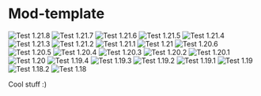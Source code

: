 <!-- modrinth_exclude.start -->
# Mod-template

<!-- build_test.start -->
![Test 1.21.8](https://img.shields.io/badge/1.21.8-success-brightgreen?style=flat) ![Test 1.21.7](https://img.shields.io/badge/1.21.7-success-brightgreen?style=flat) ![Test 1.21.6](https://img.shields.io/badge/1.21.6-success-brightgreen?style=flat) ![Test 1.21.5](https://img.shields.io/badge/1.21.5-success-brightgreen?style=flat) ![Test 1.21.4](https://img.shields.io/badge/1.21.4-success-brightgreen?style=flat) ![Test 1.21.3](https://img.shields.io/badge/1.21.3-success-brightgreen?style=flat) ![Test 1.21.2](https://img.shields.io/badge/1.21.2-success-brightgreen?style=flat) ![Test 1.21.1](https://img.shields.io/badge/1.21.1-success-brightgreen?style=flat) ![Test 1.21](https://img.shields.io/badge/1.21-success-brightgreen?style=flat) ![Test 1.20.6](https://img.shields.io/badge/1.20.6-success-brightgreen?style=flat) ![Test 1.20.5](https://img.shields.io/badge/1.20.5-success-brightgreen?style=flat) ![Test 1.20.4](https://img.shields.io/badge/1.20.4-success-brightgreen?style=flat) ![Test 1.20.3](https://img.shields.io/badge/1.20.3-success-brightgreen?style=flat) ![Test 1.20.2](https://img.shields.io/badge/1.20.2-success-brightgreen?style=flat) ![Test 1.20.1](https://img.shields.io/badge/1.20.1-success-brightgreen?style=flat) ![Test 1.20](https://img.shields.io/badge/1.20-success-brightgreen?style=flat) ![Test 1.19.4](https://img.shields.io/badge/1.19.4-success-brightgreen?style=flat) ![Test 1.19.3](https://img.shields.io/badge/1.19.3-failure-red?style=flat) ![Test 1.19.2](https://img.shields.io/badge/1.19.2-failure-red?style=flat) ![Test 1.19.1](https://img.shields.io/badge/1.19.1-failure-red?style=flat) ![Test 1.19](https://img.shields.io/badge/1.19-failure-red?style=flat) ![Test 1.18.2](https://img.shields.io/badge/1.18.2-failure-red?style=flat) ![Test 1.18](https://img.shields.io/badge/1.18-failure-red?style=flat) 
<!-- build_test.end -->
<!-- modrinth_exclude.end -->

Cool stuff :)
